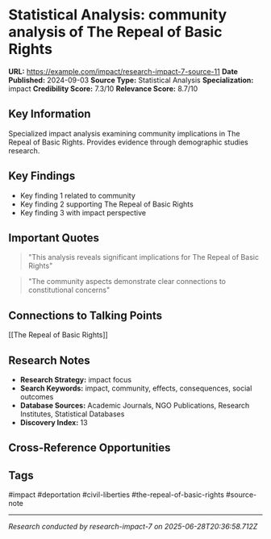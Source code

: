 # Statistical Analysis: community analysis of The Repeal of Basic Rights

**URL:** https://example.com/impact/research-impact-7-source-11
**Date Published:** 2024-09-03
**Source Type:** Statistical Analysis
**Specialization:** impact
**Credibility Score:** 7.3/10
**Relevance Score:** 8.7/10

## Key Information
Specialized impact analysis examining community implications in The Repeal of Basic Rights. Provides evidence through demographic studies research.

## Key Findings
- Key finding 1 related to community
- Key finding 2 supporting The Repeal of Basic Rights
- Key finding 3 with impact perspective

## Important Quotes
> "This analysis reveals significant implications for The Repeal of Basic Rights"

> "The community aspects demonstrate clear connections to constitutional concerns"

## Connections to Talking Points
[[The Repeal of Basic Rights]]

## Research Notes
- **Research Strategy:** impact focus
- **Search Keywords:** impact, community, effects, consequences, social outcomes
- **Database Sources:** Academic Journals, NGO Publications, Research Institutes, Statistical Databases
- **Discovery Index:** 13

## Cross-Reference Opportunities
<!-- Audit agents will populate this section -->

## Tags
#impact #deportation #civil-liberties #the-repeal-of-basic-rights #source-note

---
*Research conducted by research-impact-7 on 2025-06-28T20:36:58.712Z*
